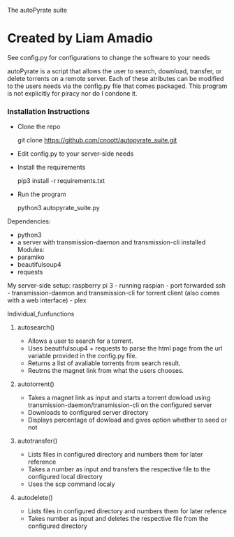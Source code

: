 The autoPyrate suite

Created by Liam Amadio  
====================

See config.py for configurations to change the software to your needs

autoPyrate is a script that allows the user to search, download, transfer, or delete torrents on a remote server. Each of these atributes can be modified to the users needs via the config.py file that comes packaged. This program is not explicitly for piracy nor do I condone it.
### Installation Instructions
* Clone the repo
    
    git clone https://github.com/cnoott/autopyrate_suite.git
* Edit config.py to your server-side needs
* Install the requirements
    
    pip3 install -r requirements.txt
* Run the program 

    python3 autopyrate_suite.py

Dependencies:
- python3
- a server with transmission-daemon and transmission-cli installed
Modules:
- paramiko
- beautifulsoup4
- requests

My server-side setup:
raspberry pi 3
    - running raspian
    - port forwarded ssh
    - transmission-daemon and transmission-cli for torrent client (also comes with a web interface)
    - plex


Individual_funfunctions
1. autosearch()
    - Allows a user to search for a torrent.
    - Uses beautifulsoup4 + requests to parse the html page from the url variable provided in the config.py file.
    - Returns a list of avaliable torrents from search result.
    - Reutrns the magnet link from what the users chooses.

2. autotorrent()
   - Takes a magnet link as input and starts a torrent dowload using transmission-daemon/transmission-cli on the configured server
   - Downloads to configured server directory
   - Displays percentage of dowload and gives option whether to seed or not

3. autotransfer()
   - Lists files in configured directory and numbers them for later reference
   - Takes a number as input and transfers the respective file to the configured local directory
   - Uses the scp command localy

4. autodelete()
   - Lists files in configured directory and numbers them for later refence
   - Takes number as input and deletes the respective file from the configured directory

